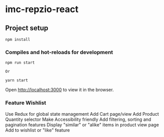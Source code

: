 # imc-repzio-react

## Project setup

```
npm install
```

### Compiles and hot-reloads for development

```
npm run start

Or

yarn start
```

Open [http://localhost:3000](http://localhost:3000) to view it in the browser.

### Feature Wishlist

Use Redux for global state management
Add Cart page/view
Add Product Quantity selector
Make Accessibility friendly
Add filtering, sorting and pagination features
Display "similar" or "alike" items in product view page
Add to wishlist or "like" feature

